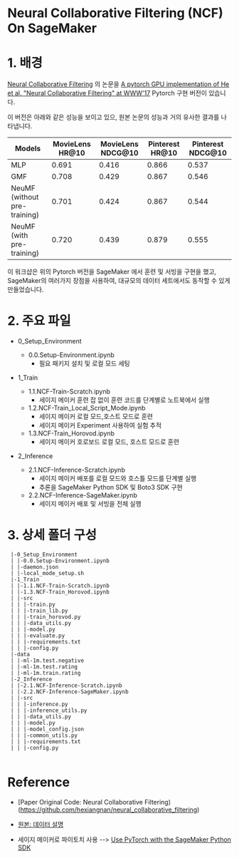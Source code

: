 # Neural Collaborative Filtering (NCF) On SageMaker

# 1. 배경
[Neural Collaborative Filtering](https://arxiv.org/abs/1708.05031) 의 논문을
[A pytorch GPU implementation of He et al. "Neural Collaborative Filtering" at WWW'17](https://github.com/guoyang9/NCF) Pytorch 구현 버전이 있습니다.

이 버전은 아래와 같은 성능을 보이고 있으, 원본 논문의 성능과 거의 유사한 결과를 나타냅니다.


Models | MovieLens HR@10 | MovieLens NDCG@10 | Pinterest HR@10 | Pinterest NDCG@10
------ | --------------- | ----------------- | --------------- | -----------------
MLP    | 0.691 | 0.416 | 0.866 | 0.537
GMF    | 0.708 | 0.429 | 0.867 | 0.546
NeuMF (without pre-training) | 0.701 | 0.424 | 0.867 | 0.544
NeuMF (with pre-training)	 | 0.720 | 0.439 | 0.879 | 0.555

이 워크샵은 위의 Pytorch 버전을 SageMaker 에서 훈련 및 서빙을 구현을 했고, SageMaker의 여러가지 장점을 사용하여, 대규모의 데이터 세트에서도 동작할 수 있게 만들었습니다.

# 2. 주요 파일 

- 0_Setup_Environment
    - 0.0.Setup-Environment.ipynb
        - 필요 패키지 설치 및 로컬 모드 세팅


- 1_Train
    - 1.1.NCF-Train-Scratch.ipynb
        - 세이지 메이커 훈련 잡 없이 훈련 코드를 단계별로 노트북에서 실행
    - 1.2.NCF-Train_Local_Script_Mode.ipynb 
        - 세이지 메이커 로컬 모드,호스트 모드로 훈련 
        - 세이지 메이커 Experiment 사용하여 실험 추적        
    - 1.3.NCF-Train_Horovod.ipynb
        - 세이지 메이커 호로보드 로컬 모드, 호스트 모드로 훈련 


- 2_Inference
    - 2.1.NCF-Inference-Scratch.ipynb
        - 세이지 메이커 배포를 로컬 모드와 호스틀 모드를 단계별 실행
        - 추론을 SageMaker Python SDK 및  Boto3 SDK  구현
    - 2.2.NCF-Inference-SageMaker.ipynb
        - 세이지 메이커 배포 및 서빙을 전체 실행

# 3. 상세 폴더 구성
```
 |-0_Setup_Environment
 | |-0.0.Setup-Environment.ipynb
 | |-daemon.json
 | |-local_mode_setup.sh
 |-1_Train
 | |-1.1.NCF-Train-Scratch.ipynb
 | |-1.3.NCF-Train_Horovod.ipynb
 | |-src
 | | |-train.py
 | | |-train_lib.py
 | | |-train_horovod.py
 | | |-data_utils.py
 | | |-model.py
 | | |-evaluate.py
 | | |-requirements.txt
 | | |-config.py
 |-data
 | |-ml-1m.test.negative
 | |-ml-1m.test.rating
 | |-ml-1m.train.rating
 |-2_Inference
 | |-2.1.NCF-Inference-Scratch.ipynb
 | |-2.2.NCF-Inference-SageMaker.ipynb
 | |-src
 | | |-inference.py
 | | |-inference_utils.py
 | | |-data_utils.py
 | | |-model.py
 | | |-model_config.json
 | | |-common_utils.py
 | | |-requirements.txt
 | | |-config.py


```

# Reference
- [Paper Original Code: Neural Collaborative Filtering)(https://github.com/hexiangnan/neural_collaborative_filtering)
- [원본: 데이터 설명](https://github.com/hexiangnan/neural_collaborative_filtering)

- 세이지 메이커로 파이토치 사용 --> [Use PyTorch with the SageMaker Python SDK](https://sagemaker.readthedocs.io/en/stable/frameworks/pytorch/using_pytorch.html)

